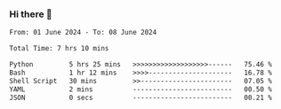 ### Hi there 👋

<!--
**ututono/ututono** is a ✨ _special_ ✨ repository because its `README.md` (this file) appears on your GitHub profile.

Here are some ideas to get you started:

- 🔭 I’m currently working on ...
- 🌱 I’m currently learning ...
- 👯 I’m looking to collaborate on ...
- 🤔 I’m looking for help with ...
- 💬 Ask me about ...
- 📫 How to reach me: ...
- 😄 Pronouns: ...
- ⚡ Fun fact: ...
-->



<!--START_SECTION:waka-->

```txt
From: 01 June 2024 - To: 08 June 2024

Total Time: 7 hrs 10 mins

Python         5 hrs 25 mins   >>>>>>>>>>>>>>>>>>>------   75.46 %
Bash           1 hr 12 mins    >>>>---------------------   16.78 %
Shell Script   30 mins         >>-----------------------   07.05 %
YAML           2 mins          -------------------------   00.50 %
JSON           0 secs          -------------------------   00.21 %
```

<!--END_SECTION:waka-->
